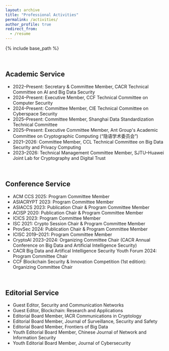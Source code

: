 ```yaml
---
layout: archive
title: "Professional Activities"
permalink: /activities/
author_profile: true
redirect_from:
  - /resume
---
```


{% include base_path %}

&nbsp;

## Academic Service

* 2022–Present: Secretary & Committee Member, CACR Technical Committee on AI and Big Data Security
* 2024–Present: Executive Member, CCF Technical Committee on Computer Security
* 2024–Present: Committee Member, CIE Technical Committee on Cyberspace Security
* 2025–Present: Committee Member, Shanghai Data Standardization Technical Committee
* 2025–Present: Executive Committee Member, Ant Group's Academic Committee on Cryptographic Computing (“隐语学术委员会”)
* 2021–2026: Committee Member, CCL Technical Committee on Big Data Security and Privacy Computing
* 2023–2026: Technical Management Committee Member, SJTU–Huawei Joint Lab for Cryptography and Digital Trust

&nbsp;

## Conference Service

* ACM CCS 2025: Program Committee Member
* ASIACRYPT 2023: Program Committee Member
* ASIACCS 2023: Publication Chair & Program Committee Member
* ACISP 2020: Publication Chair & Program Committee Member
* ICICS 2023: Program Committee Member
* ISC 2021: Crypto Session Chair & Program Committee Member
* ProvSec 2024: Publication Chair & Program Committee Member
* ICISC 2019–2021: Program Committee Member
* CryptoAI 2023–2024: Organizing Committee Chair (CACR Annual Conference on Big Data and Artificial Intelligence Security)
* CACR Big Data and Artifical Intelligence Security Youth Forum 2024: Program Committee Chair
* CCF Blockchain Security & Innovation Competition (1st edition): Organizing Committee Chair

&nbsp;

## Editorial Service

* Guest Editor, Security and Communication Networks
* Guest Editor, Blockchain: Research and Applications
* Editorial Board Member, IACR Communications in Cryptology
* Editorial Board Member, Journal of Surveillance, Security and Safety
* Editorial Board Member, Frontiers of Big Data
* Youth Editorial Board Member, Chinese Journal of Network and Information Security
* Youth Editorial Board Member, Journal of Cybersecurity
